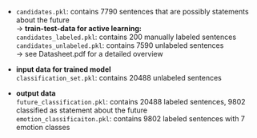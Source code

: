 - ``candidates.pkl``: contains 7790 sentences that are possibly statements about the future \
-> **train-test-data for active learning:** \
``candidates_labeled.pkl``: contains 200 manually labeled sentences\
``candidates_unlabeled.pkl``: contains 7590 unlabeled sentences\
-> see Datasheet.pdf for a detailed overview


- **input data for trained model** \
```classification_set.pkl```: contains 20488 unlabeled sentences


- **output data**\
``future_classification.pkl``: contains 20488 labeled sentences, 9802 classified as statement about the future \
``emotion_classificaiton.pkl``: contains 9802 labeled sentences with 7 emotion classes
